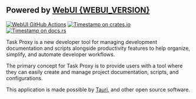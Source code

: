 <webui-data data-page-title="About {APP_NAME}" data-page-subtitle=""></webui-data>

## Powered by [WebUI {WEBUI_VERSION}](https://webui.stoicdreams.com)

<webui-page-segment elevation="10">

[![WebUI GitHub Actions][wui-gh-image]][wui-gh-checks]  [![Timestamp on crates.io][wui-cratesio-image]][wui-cratesio]  [![Timestamp on docs.rs][wui-docsrs-image]][wui-docsrs]

[wui-gh-image]: https://github.com/stoicdreams/WebUI/actions/workflows/deploy.yml/badge.svg
[wui-gh-checks]: https://github.com/stoicdreams/WebUI/actions?query=branch%3Amain
[wui-cratesio-image]: https://img.shields.io/crates/v/webui.svg
[wui-cratesio]: https://crates.io/crates/webui
[wui-docsrs-image]: https://docs.rs/webui/badge.svg
[wui-docsrs]: https://docs.rs/webui

Task Proxy is a new developer tool for managing development documentation and scripts alongside productivity features to help organize, simplify, and automate developer workflows.

The primary concept for Task Proxy is to provide users with a tool where they can easily create and manage project documentation, scripts, and configurations.

This application is made possible by [Tauri](https://tauri.app), and other open source software.

</webui-page-segment>

<webui-content cache src="https://cdn.myfi.ws/d/en-US/about-stoic-dreams.md"></webui-content>
